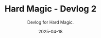 ---
title: Hard Magic - Devlog 2
subtitle: Devlog for Hard Magic.
date: 2025-04-18
time: 09:38
type: news
thumbnail: images/character-mobile.png
other_link: https://www.youtube.com/watch?v=YNtfW1eHCdI
content: |
  Devlog 2 for Hard Magic (a magical girl RPG). The game is being redone right now, devlog soon.
---